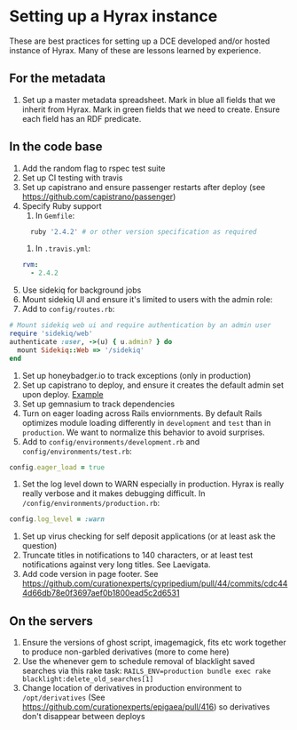 # Setting up a Hyrax instance
These are best practices for setting up a DCE developed and/or hosted instance of Hyrax. Many of these are lessons learned by experience.

## For the metadata
1. Set up a master metadata spreadsheet. Mark in blue all fields that we inherit from Hyrax. Mark in green fields that we need to create. Ensure each field has an RDF predicate.

## In the code base
1. Add the random flag to rspec test suite
1. Set up CI testing with travis
1. Set up capistrano and ensure passenger restarts after deploy (see https://github.com/capistrano/passenger)
1. Specify Ruby support
   1. In `Gemfile`:
   ```ruby
     ruby '2.4.2' # or other version specification as required
   ```
   1. In `.travis.yml`:
   ```yaml
   rvm:
     - 2.4.2
   ```
1. Use sidekiq for background jobs
1. Mount sidekiq UI and ensure it's limited to users with the admin role:
  1. Add to `config/routes.rb`:
  ```ruby
  # Mount sidekiq web ui and require authentication by an admin user
  require 'sidekiq/web'
  authenticate :user, ->(u) { u.admin? } do
    mount Sidekiq::Web => '/sidekiq'
  end
  ```
1. Set up honeybadger.io to track exceptions (only in production)
1. Set up capistrano to deploy, and ensure it creates the default admin set upon deploy. 
[Example](https://github.com/curationexperts/cypripedium/pull/29/commits/2a13f5c0383536a98502d1cc5371eb91dc6a3f23)
1. Set up gemnasium to track dependencies
1. Turn on eager loading across Rails enviornments. By default Rails optimizes module loading differently in `development` and `test` than in `production`. We want to normalize this behavior to avoid surprises.
  1. Add to `config/environments/development.rb` and `config/environments/test.rb`:
   ```ruby
   config.eager_load = true
   ```
1. Set the log level down to WARN especially in production. Hyrax is really really verbose and it makes debugging difficult. In `/config/environments/production.rb`:
  ```ruby
  config.log_level = :warn

  ```
1. Set up virus checking for self deposit applications (or at least ask the question)
1. Truncate titles in notifications to 140 characters, or at least test notifications against very long titles. See Laevigata.
1. Add code version in page footer. See https://github.com/curationexperts/cypripedium/pull/44/commits/cdc444d66db78e0f3697aef0b1800ead5c2d6531

## On the servers
1. Ensure the versions of ghost script, imagemagick, fits etc work together to produce non-garbled derivatives (more to come here)
1. Use the whenever gem to schedule removal of blacklight saved searches via this rake task:
  `RAILS_ENV=production bundle exec rake blacklight:delete_old_searches[1]`
1. Change location of derivatives in production environment to `/opt/derivatives` (See https://github.com/curationexperts/epigaea/pull/416) so derivatives don't disappear between deploys
